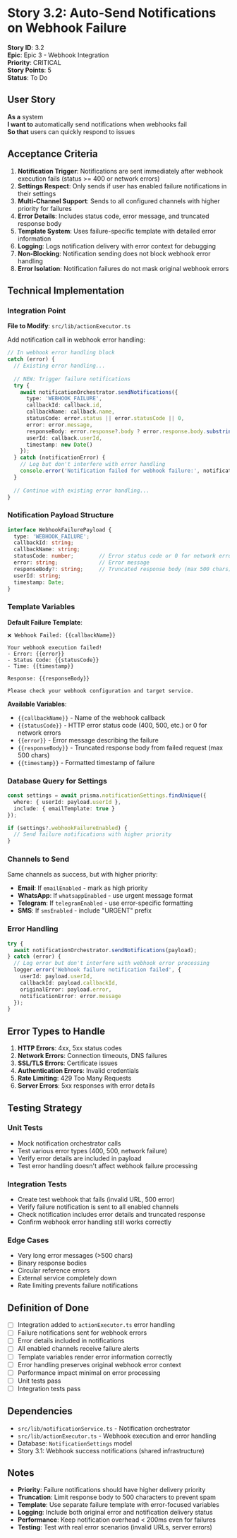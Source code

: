 # Story 3.2: Auto-Send Notifications on Webhook Failure

**Story ID**: 3.2  
**Epic**: Epic 3 - Webhook Integration  
**Priority**: CRITICAL  
**Story Points**: 5  
**Status**: To Do  

## User Story

**As a** system  
**I want to** automatically send notifications when webhooks fail  
**So that** users can quickly respond to issues  

## Acceptance Criteria

1. **Notification Trigger**: Notifications are sent immediately after webhook execution fails (status >= 400 or network errors)
2. **Settings Respect**: Only sends if user has enabled failure notifications in their settings
3. **Multi-Channel Support**: Sends to all configured channels with higher priority for failures
4. **Error Details**: Includes status code, error message, and truncated response body
5. **Template System**: Uses failure-specific template with detailed error information
6. **Logging**: Logs notification delivery with error context for debugging
7. **Non-Blocking**: Notification sending does not block webhook error handling
8. **Error Isolation**: Notification failures do not mask original webhook errors

## Technical Implementation

### Integration Point

**File to Modify**: `src/lib/actionExecutor.ts`

Add notification call in webhook error handling:

```typescript
// In webhook error handling block
catch (error) {
  // Existing error handling...
  
  // NEW: Trigger failure notifications
  try {
    await notificationOrchestrator.sendNotifications({
      type: 'WEBHOOK_FAILURE',
      callbackId: callback.id,
      callbackName: callback.name,
      statusCode: error.status || error.statusCode || 0,
      error: error.message,
      responseBody: error.response?.body ? error.response.body.substring(0, 500) : null,
      userId: callback.userId,
      timestamp: new Date()
    });
  } catch (notificationError) {
    // Log but don't interfere with error handling
    console.error('Notification failed for webhook failure:', notificationError);
  }
  
  // Continue with existing error handling...
}
```

### Notification Payload Structure

```typescript
interface WebhookFailurePayload {
  type: 'WEBHOOK_FAILURE';
  callbackId: string;
  callbackName: string;
  statusCode: number;        // Error status code or 0 for network errors
  error: string;             // Error message
  responseBody?: string;     // Truncated response body (max 500 chars)
  userId: string;
  timestamp: Date;
}
```

### Template Variables

**Default Failure Template**:
```
❌ Webhook Failed: {{callbackName}}

Your webhook execution failed!
- Error: {{error}}
- Status Code: {{statusCode}}
- Time: {{timestamp}}

Response: {{responseBody}}

Please check your webhook configuration and target service.
```

**Available Variables**:
- `{{callbackName}}` - Name of the webhook callback
- `{{statusCode}}` - HTTP error status code (400, 500, etc.) or 0 for network errors
- `{{error}}` - Error message describing the failure
- `{{responseBody}}` - Truncated response body from failed request (max 500 chars)
- `{{timestamp}}` - Formatted timestamp of failure

### Database Query for Settings

```typescript
const settings = await prisma.notificationSettings.findUnique({
  where: { userId: payload.userId },
  include: { emailTemplate: true }
});

if (settings?.webhookFailureEnabled) {
  // Send failure notifications with higher priority
}
```

### Channels to Send

Same channels as success, but with higher priority:
- **Email**: If `emailEnabled` - mark as high priority
- **WhatsApp**: If `whatsappEnabled` - use urgent message format
- **Telegram**: If `telegramEnabled` - use error-specific formatting
- **SMS**: If `smsEnabled` - include "URGENT" prefix

### Error Handling

```typescript
try {
  await notificationOrchestrator.sendNotifications(payload);
} catch (error) {
  // Log error but don't interfere with webhook error processing
  logger.error('Webhook failure notification failed', {
    userId: payload.userId,
    callbackId: payload.callbackId,
    originalError: payload.error,
    notificationError: error.message
  });
}
```

## Error Types to Handle

1. **HTTP Errors**: 4xx, 5xx status codes
2. **Network Errors**: Connection timeouts, DNS failures
3. **SSL/TLS Errors**: Certificate issues
4. **Authentication Errors**: Invalid credentials
5. **Rate Limiting**: 429 Too Many Requests
6. **Server Errors**: 5xx responses with error details

## Testing Strategy

### Unit Tests

- Mock notification orchestrator calls
- Test various error types (400, 500, network failure)
- Verify error details are included in payload
- Test error handling doesn't affect webhook failure processing

### Integration Tests

- Create test webhook that fails (invalid URL, 500 error)
- Verify failure notification is sent to all enabled channels
- Check notification includes error details and truncated response
- Confirm webhook error handling still works correctly

### Edge Cases

- Very long error messages (>500 chars)
- Binary response bodies
- Circular reference errors
- External service completely down
- Rate limiting prevents failure notifications

## Definition of Done

- [ ] Integration added to `actionExecutor.ts` error handling
- [ ] Failure notifications sent for webhook errors
- [ ] Error details included in notifications
- [ ] All enabled channels receive failure alerts
- [ ] Template variables render error information correctly
- [ ] Error handling preserves original webhook error context
- [ ] Performance impact minimal on error processing
- [ ] Unit tests pass
- [ ] Integration tests pass

## Dependencies

- `src/lib/notificationService.ts` - Notification orchestrator
- `src/lib/actionExecutor.ts` - Webhook execution and error handling
- Database: `NotificationSettings` model
- Story 3.1: Webhook success notifications (shared infrastructure)

## Notes

- **Priority**: Failure notifications should have higher delivery priority
- **Truncation**: Limit response body to 500 characters to prevent spam
- **Template**: Use separate failure template with error-focused variables
- **Logging**: Include both original error and notification delivery status
- **Performance**: Keep notification overhead < 200ms even for failures
- **Testing**: Test with real error scenarios (invalid URLs, server errors)
